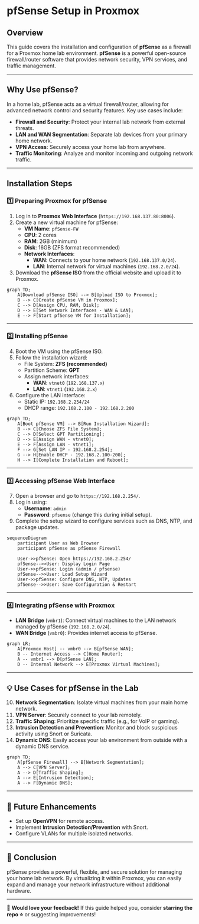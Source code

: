 # pfSense Setup in Proxmox

## **Overview**
This guide covers the installation and configuration of **pfSense** as a firewall for a Proxmox home lab environment. **pfSense** is a powerful open-source firewall/router software that provides network security, VPN services, and traffic management.

---

## **Why Use pfSense?**
In a home lab, pfSense acts as a virtual firewall/router, allowing for advanced network control and security features. Key use cases include:

- **Firewall and Security**: Protect your internal lab network from external threats.
- **LAN and WAN Segmentation**: Separate lab devices from your primary home network.
- **VPN Access**: Securely access your home lab from anywhere.
- **Traffic Monitoring**: Analyze and monitor incoming and outgoing network traffic.

---

## **Installation Steps**

### **1️⃣ Preparing Proxmox for pfSense**
1. Log in to **Proxmox Web Interface** (`https://192.168.137.80:8006`).
2. Create a new virtual machine for pfSense:
    - **VM Name**: `pfSense-FW`
    - **CPU**: 2 cores
    - **RAM**: 2GB (minimum)
    - **Disk**: 16GB (ZFS format recommended)
    - **Network Interfaces**:
        - **WAN**: Connects to your home network (`192.168.137.0/24`).
        - **LAN**: Internal network for virtual machines (`192.168.2.0/24`).
3. Download the **pfSense ISO** from the official website and upload it to Proxmox.

```mermaid
graph TD;
    A[Download pfSense ISO] --> B[Upload ISO to Proxmox];
    B --> C[Create pfSense VM in Proxmox];
    C --> D[Assign CPU, RAM, Disk];
    D --> E[Set Network Interfaces - WAN & LAN];
    E --> F[Start pfSense VM for Installation];
```

---

### **2️⃣ Installing pfSense**
4. Boot the VM using the pfSense ISO.
5. Follow the installation wizard:
    - File System: **ZFS (recommended)**
    - Partition Scheme: **GPT**
    - Assign network interfaces:
        - **WAN**: `vtnet0` (`192.168.137.x`)
        - **LAN**: `vtnet1` (`192.168.2.x`)
6. Configure the LAN interface:
    - Static IP: `192.168.2.254/24`
    - DHCP range: `192.168.2.100 - 192.168.2.200`

```mermaid
graph TD;
    A[Boot pfSense VM] --> B[Run Installation Wizard];
    B --> C[Choose ZFS File System];
    C --> D[Select GPT Partitioning];
    D --> E[Assign WAN - vtnet0];
    E --> F[Assign LAN - vtnet1];
    F --> G[Set LAN IP - 192.168.2.254];
    G --> H[Enable DHCP - 192.168.2.100-200];
    H --> I[Complete Installation and Reboot];
```

---

### **3️⃣ Accessing pfSense Web Interface**
7. Open a browser and go to `https://192.168.2.254/`.
8. Log in using:
    - **Username**: `admin`
    - **Password**: `pfsense` (change this during initial setup).
9. Complete the setup wizard to configure services such as DNS, NTP, and package updates.

```mermaid
sequenceDiagram
    participant User as Web Browser
    participant pfSense as pfSense Firewall
    
    User->>pfSense: Open https://192.168.2.254/
    pfSense-->>User: Display Login Page
    User->>pfSense: Login (admin / pfsense)
    pfSense-->>User: Load Setup Wizard
    User->>pfSense: Configure DNS, NTP, Updates
    pfSense-->>User: Save Configuration & Restart
```

---

### **4️⃣ Integrating pfSense with Proxmox**
- **LAN Bridge** (`vmbr1`): Connect virtual machines to the LAN network managed by pfSense (`192.168.2.0/24`).
- **WAN Bridge** (`vmbr0`): Provides internet access to pfSense.

```mermaid
graph LR;
    A[Proxmox Host] -- vmbr0 --> B[pfSense WAN];
    B -- Internet Access --> C[Home Router];
    A -- vmbr1 --> D[pfSense LAN];
    D -- Internal Network --> E[Proxmox Virtual Machines];
```

---

## **💡 Use Cases for pfSense in the Lab**
10. **Network Segmentation**: Isolate virtual machines from your main home network.
11. **VPN Server**: Securely connect to your lab remotely.
12. **Traffic Shaping**: Prioritize specific traffic (e.g., for VoIP or gaming).
13. **Intrusion Detection and Prevention**: Monitor and block suspicious activity using Snort or Suricata.
14. **Dynamic DNS**: Easily access your lab environment from outside with a dynamic DNS service.

```mermaid
graph TD;
    A[pfSense Firewall] --> B[Network Segmentation];
    A --> C[VPN Server];
    A --> D[Traffic Shaping];
    A --> E[Intrusion Detection];
    A --> F[Dynamic DNS];
```

---

## **📌 Future Enhancements**
- Set up **OpenVPN** for remote access.
- Implement **Intrusion Detection/Prevention** with Snort.
- Configure VLANs for multiple isolated networks.

---

## **🎯 Conclusion**
pfSense provides a powerful, flexible, and secure solution for managing your home lab network. By virtualizing it within Proxmox, you can easily expand and manage your network infrastructure without additional hardware.

---

🚀 **Would love your feedback!**
If this guide helped you, consider **starring the repo ⭐** or suggesting improvements!

